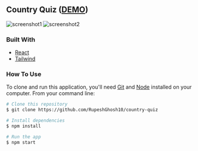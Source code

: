 ## Country Quiz ([DEMO](https://rupeshghosh10.github.io/country-quiz/))
![screenshot1](https://user-images.githubusercontent.com/40242609/164977526-44ee05b5-569d-49c0-a2a6-332fb5dc8dd8.png)
![screenshot2](https://user-images.githubusercontent.com/40242609/164977573-78cd5bd8-4b80-42c7-a702-80777035e7a2.png)

### Built With

- [React](https://reactjs.org/)
- [Tailwind](https://tailwindcss.com/)

### How To Use
To clone and run this application, you'll need [Git](https://git-scm.com) and [Node](https://nodejs.org/en/download/) installed on your computer. From your command line:

```bash
# Clone this repository
$ git clone https://github.com/RupeshGhosh10/country-quiz

# Install dependencies
$ npm install

# Run the app
$ npm start
```
